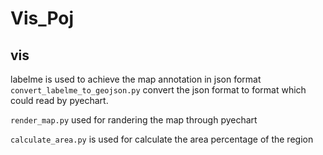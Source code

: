 # Vis_Poj 

## vis

labelme is used to achieve the map annotation in json format
`convert_labelme_to_geojson.py`  convert the json format to format which could read by pyechart.

`render_map.py` used for randering the map through pyechart

`calculate_area.py` is used for calculate the area percentage of the region
